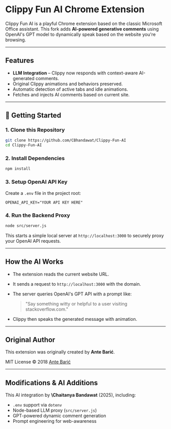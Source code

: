 
# Clippy Fun AI Chrome Extension

Clippy Fun AI is a playful Chrome extension based on the classic Microsoft Office assistant. This fork adds **AI-powered generative comments** using OpenAI's GPT model to dynamically speak based on the website you're browsing.

---

## Features

- **LLM Integration** – Clippy now responds with context-aware AI-generated comments.
- Original Clippy animations and behaviors preserved.
- Automatic detection of active tabs and idle animations.
- Fetches and injects AI comments based on current site.

---

## 🚀 Getting Started

### 1. Clone this Repository

```bash
git clone https://github.com/CBhandawat/Clippy-Fun-AI
cd Clippy-Fun-AI
````

### 2. Install Dependencies

```bash
npm install
```

### 3. Setup OpenAI API Key

Create a `.env` file in the project root:

```env
OPENAI_API_KEY="YOUR API KEY HERE"
```

### 4. Run the Backend Proxy

```bash
node src/server.js
```

This starts a simple local server at `http://localhost:3000` to securely proxy your OpenAI API requests.

---

## How the AI Works

* The extension reads the current website URL.

* It sends a request to `http://localhost:3000` with the domain.

* The server queries OpenAI's GPT API with a prompt like:

  > "Say something witty or helpful to a user visiting stackoverflow\.com."

* Clippy then speaks the generated message with animation.

---

## Original Author

This extension was originally created by **Ante Barić**.

MIT License © 2018 [Ante Barić](https://github.com/capJavert/clippy)

---

## Modifications & AI Additions

This AI integration by **\Chaitanya Bandawat** (2025), including:

* `.env` support via `dotenv`
* Node-based LLM proxy (`src/server.js`)
* GPT-powered dynamic comment generation
* Prompt engineering for web-awareness




